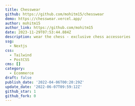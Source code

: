 ```yaml
---
title: Chesswear
github: https://github.com/mohitm15/chesswear
demo: https://chesswear.vercel.app/
author: mohitm15
author_link: https://github.com/mohitm15
date: 2023-11-29T07:53:44.884Z
description: wear the chess - exclusive chess accessories
ssg:
  - Nextjs
css:
  - Tailwind
  - PostCSS
cms: []
category:
  - Ecommerce
draft: false
publish_date: '2022-04-06T00:20:29Z'
update_date: '2022-06-07T09:59:12Z'
github_star: 1
github_fork: 0
---
```

